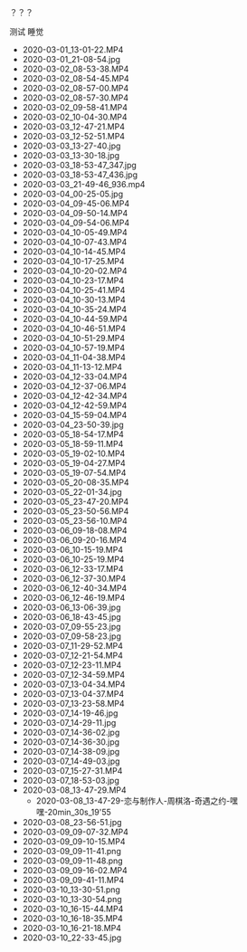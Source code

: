 ？？？


测试 睡觉

<!-- 
- 链接
    - [#ymd/ym](file:///app/page/4hsRsGgLUbq7t7xFgcHDX9) 
 -->
 

- 2020-03-01_13-01-22.MP4
- 2020-03-01_21-08-54.jpg
- 2020-03-02_08-53-38.MP4
- 2020-03-02_08-54-45.MP4
- 2020-03-02_08-57-00.MP4
- 2020-03-02_08-57-30.MP4
- 2020-03-02_09-58-41.MP4
- 2020-03-02_10-04-30.MP4
- 2020-03-03_12-47-21.MP4
- 2020-03-03_12-52-51.MP4
- 2020-03-03_13-27-40.jpg
- 2020-03-03_13-30-18.jpg
- 2020-03-03_18-53-47_347.jpg
- 2020-03-03_18-53-47_436.jpg
- 2020-03-03_21-49-46_936.mp4
- 2020-03-04_00-25-05.jpg
- 2020-03-04_09-45-06.MP4
- 2020-03-04_09-50-14.MP4
- 2020-03-04_09-54-06.MP4
- 2020-03-04_10-05-49.MP4
- 2020-03-04_10-07-43.MP4
- 2020-03-04_10-14-45.MP4
- 2020-03-04_10-17-25.MP4
- 2020-03-04_10-20-02.MP4
- 2020-03-04_10-23-17.MP4
- 2020-03-04_10-25-41.MP4
- 2020-03-04_10-30-13.MP4
- 2020-03-04_10-35-24.MP4
- 2020-03-04_10-44-59.MP4
- 2020-03-04_10-46-51.MP4
- 2020-03-04_10-51-29.MP4
- 2020-03-04_10-57-19.MP4
- 2020-03-04_11-04-38.MP4
- 2020-03-04_11-13-12.MP4
- 2020-03-04_12-33-04.MP4
- 2020-03-04_12-37-06.MP4
- 2020-03-04_12-42-34.MP4
- 2020-03-04_12-42-59.MP4
- 2020-03-04_15-59-04.MP4
- 2020-03-04_23-50-39.jpg
- 2020-03-05_18-54-17.MP4
- 2020-03-05_18-59-11.MP4
- 2020-03-05_19-02-10.MP4
- 2020-03-05_19-04-27.MP4
- 2020-03-05_19-07-54.MP4
- 2020-03-05_20-08-35.MP4
- 2020-03-05_22-01-34.jpg
- 2020-03-05_23-47-20.MP4
- 2020-03-05_23-50-56.MP4
- 2020-03-05_23-56-10.MP4
- 2020-03-06_09-18-08.MP4
- 2020-03-06_09-20-16.MP4
- 2020-03-06_10-15-19.MP4
- 2020-03-06_10-25-19.MP4
- 2020-03-06_12-33-17.MP4
- 2020-03-06_12-37-30.MP4
- 2020-03-06_12-40-34.MP4
- 2020-03-06_12-46-19.MP4
- 2020-03-06_13-06-39.jpg
- 2020-03-06_18-43-45.jpg
- 2020-03-07_09-55-23.jpg
- 2020-03-07_09-58-23.jpg
- 2020-03-07_11-29-52.MP4
- 2020-03-07_12-21-54.MP4
- 2020-03-07_12-23-11.MP4
- 2020-03-07_12-34-59.MP4
- 2020-03-07_13-04-34.MP4
- 2020-03-07_13-04-37.MP4
- 2020-03-07_13-23-58.MP4
- 2020-03-07_14-19-46.jpg
- 2020-03-07_14-29-11.jpg
- 2020-03-07_14-36-02.jpg
- 2020-03-07_14-36-30.jpg
- 2020-03-07_14-38-09.jpg
- 2020-03-07_14-49-03.jpg
- 2020-03-07_15-27-31.MP4
- 2020-03-07_18-53-03.jpg
- 2020-03-08_13-47-29.MP4
	- 2020-03-08_13-47-29-恋与制作人-周棋洛-奇遇之约-嘿嘿-20min_30s_19'55
- 2020-03-08_23-56-51.jpg
- 2020-03-09_09-07-32.MP4
- 2020-03-09_09-10-15.MP4
- 2020-03-09_09-11-41.png
- 2020-03-09_09-11-48.png
- 2020-03-09_09-16-02.MP4
- 2020-03-09_09-41-11.MP4
- 2020-03-10_13-30-51.png
- 2020-03-10_13-30-54.png
- 2020-03-10_16-15-44.MP4
- 2020-03-10_16-18-35.MP4
- 2020-03-10_16-21-18.MP4
- 2020-03-10_22-33-45.jpg

















